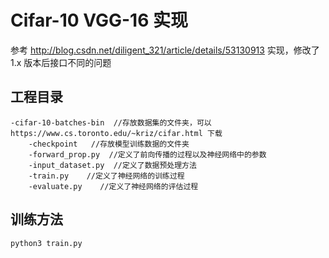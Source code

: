 # Cifar-10 VGG-16 实现
参考 http://blog.csdn.net/diligent_321/article/details/53130913 实现，修改了 1.x 版本后接口不同的问题
## 工程目录
```
-cifar-10-batches-bin  //存放数据集的文件夹，可以 https://www.cs.toronto.edu/~kriz/cifar.html 下载
    -checkpoint   //存放模型训练数据的文件夹
    -forward_prop.py  //定义了前向传播的过程以及神经网络中的参数
    -input_dataset.py  //定义了数据预处理方法
    -train.py    //定义了神经网络的训练过程
    -evaluate.py    //定义了神经网络的评估过程    
```    
## 训练方法
```python
python3 train.py
```
